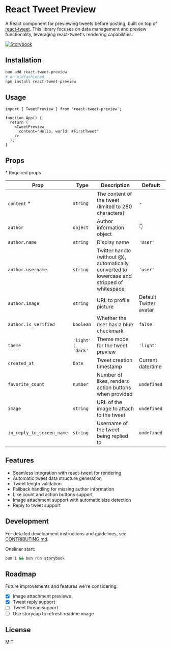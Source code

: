 # React Tweet Preview

A React component for previewing tweets before posting, built on top of [react-tweet](https://github.com/vercel/react-tweet). This library focuses on data management and preview functionality, leveraging react-tweet's rendering capabilities.

[![Storybook](https://img.shields.io/badge/Storybook-View_Demo-1f618d?style=for-the-badge&labelColor=FF4785&logo=storybook&logoColor=white)](https://paul-pro.github.io/react-tweet-preview)

## Installation

```bash
bun add react-tweet-preview
# or oldfashioned
npm install react-tweet-preview
```

## Usage

```tsx
import { TweetPreview } from 'react-tweet-preview';

function App() {
  return (
    <TweetPreview
      content="Hello, world! #FirstTweet"
    />
  );
}
```

## Props

\* Required props

| Prop | Type | Description | Default |
|------|------|-------------|---------|
| `content` * | `string` | The content of the tweet (limited to 280 characters) | - |
| `author` | `object` | Author information object | 👇 |
| `author.name` | `string` | Display name | `'User'` |
| `author.username` | `string` | Twitter handle (without @), automatically converted to lowercase and stripped of whitespace | `'user'` |
| `author.image` | `string` | URL to profile picture | Default Twitter avatar |
| `author.is_verified` | `boolean` | Whether the user has a blue checkmark | `false` |
| `theme` | `'light' \| 'dark'` | Theme mode for the tweet preview | `'light'` |
| `created_at` | `Date` | Tweet creation timestamp | Current date/time |
| `favorite_count` | `number` | Number of likes, renders action buttons when provided | `undefined` |
| `image` | `string` | URL of the image to attach to the tweet | `undefined` |
| `in_reply_to_screen_name` | `string` | Username of the tweet being replied to | `undefined` |

## Features

- Seamless integration with react-tweet for rendering
- Automatic tweet data structure generation
- Tweet length validation
- Fallback handling for missing author information
- Like count and action buttons support
- Image attachment support with automatic size detection
- Reply to tweet support

## Development

For detailed development instructions and guidelines, see [CONTRIBUTING.md](CONTRIBUTING.md).

Oneliner start:
```bash
bun i && bun run storybook
```

## Roadmap

Future improvements and features we're considering:

- [x] Image attachment previews
- [x] Tweet reply support
- [ ] Tweet thread support
- [ ] Use storycap to refresh readme image

## License

MIT
